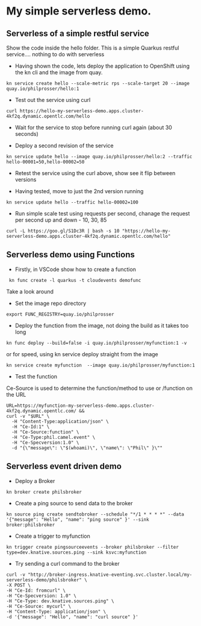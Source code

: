 # My simple serverless demo.

## Serverless of a simple restful service

Show the code inside the hello folder. This is a simple Quarkus restful service.... nothing to do with serverless

* Having shown the code, lets deploy the application to OpenShift using the kn cli and the image from quay.

```
kn service create hello --scale-metric rps --scale-target 20 --image quay.io/philprosser/hello:1
```

* Test out the service using curl

```
curl https://hello-my-serverless-demo.apps.cluster-4kf2q.dynamic.opentlc.com/hello
```

* Wait for the service to stop before running curl again (about 30 seconds)

* Deploy a second revision of the service 

```
kn service update hello --image quay.io/philprosser/hello:2 --traffic hello-00001=50,hello-00002=50
```

* Retest the service using the curl above, show see it flip between versions

* Having tested, move to just the 2nd version running

```
kn service update hello --traffic hello-00002=100
```

* Run simple scale test using requests per second, chanage the request per second up and down - 10, 30, 85

```
curl -L https://goo.gl/S1Dc3R | bash -s 10 "https://hello-my-serverless-demo.apps.cluster-4kf2q.dynamic.opentlc.com/hello"
```

## Serverless demo using Functions 

* Firstly, in VSCode show how to create a function 

```
 kn func create -l quarkus -t cloudevents demofunc
```

Take a look around

* Set the image repo directory 

```
export FUNC_REGISTRY=quay.io/philprosser
```

* Deploy the function from the image, not doing the build as it takes too long

```
kn func deploy --build=false -i quay.io/philprosser/myfunction:1 -v
```

or for speed, using kn service deploy straight from the image

```
kn service create myfunction  --image quay.io/philprosser/myfunction:1
```

* Test the function 

Ce-Source is used to determine the function/method to use 
or /function on the URL

```
URL=https://myfunction-my-serverless-demo.apps.cluster-4kf2q.dynamic.opentlc.com/ &&
curl -v "$URL" \
  -H "Content-Type:application/json" \
  -H "Ce-Id:1" \
  -H "Ce-Source:function" \
  -H "Ce-Type:phil.camel.event" \
  -H "Ce-Specversion:1.0" \
  -d "{\"message\": \"$(whoami)\", \"name\": \"Phil\" }\""
```

## Serverless event driven demo 

* Deploy a Broker 

```
kn broker create philsbroker
```

* Create a ping source to send data to the broker

```
kn source ping create sendtobroker --schedule "*/1 * * * *" --data '{"message": "Hello", "name": "ping source" }' --sink broker:philsbroker
```


* Create a trigger to myfunction

```
kn trigger create pingsourceevents --broker philsbroker --filter type=dev.knative.sources.ping --sink ksvc:myfunction
```

* Try sending a curl command to the broker 

```
curl -v "http://broker-ingress.knative-eventing.svc.cluster.local/my-serverless-demo/philsbroker" \
-X POST \
-H "Ce-Id: fromcurl" \
-H "Ce-Specversion: 1.0" \
-H "Ce-Type: dev.knative.sources.ping" \
-H "Ce-Source: mycurl" \
-H "Content-Type: application/json" \
-d '{"message": "Hello", "name": "curl source" }'
```


